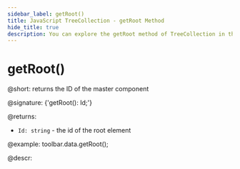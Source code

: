 ```yaml
---
sidebar_label: getRoot()
title: JavaScript TreeCollection - getRoot Method 
hide_title: true
description: You can explore the getRoot method of TreeCollection in the documentation of the DHTMLX JavaScript UI library. Browse developer guides and API reference, try out code examples and live demos, and download a free 30-day evaluation version of DHTMLX Suite 7.
---
```

 
# getRoot()

@short: returns the ID of the master component

@signature: {'getRoot(): Id;'}

@returns:
- `Id: string` - the id of the root element

@example:
toolbar.data.getRoot();

@descr:
